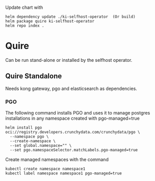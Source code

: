 

Update chart with

    helm dependency update ./ki-selfhost-operator  (Or build)
    helm package quire ki-selfhost-operator
    helm repo index .


# Quire

Can be run stand-alone or installed by the selfhost operator.

## Quire Standalone

Needs kong gateway, pgo and elasticsearch as dependencies. 

### PGO

The following command installs PGO and uses it to manage postgres installations
in any namespace created with pgo-managed=true

    helm install pgo oci://registry.developers.crunchydata.com/crunchydata/pgo \
      --namespace pgo \
      --create-namespace \
      --set global.namespace="" \
      --set pgo.namespaceSelector.matchLabels.pgo-managed=true

Create managed namespaces with the command

    kubectl create namespace namespace1
    kubectl label namespace namespace1 pgo-managed=true


